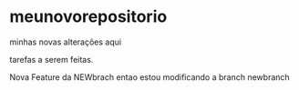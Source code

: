 # meunovorepositorio


minhas novas alterações aqui

tarefas a serem feitas.

Nova Feature da NEWbrach entao estou modificando a branch newbranch